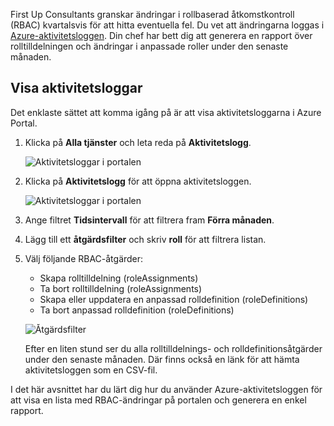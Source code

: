 First Up Consultants granskar ändringar i rollbaserad åtkomstkontroll (RBAC) kvartalsvis för att hitta eventuella fel. Du vet att ändringarna loggas i [Azure-aktivitetsloggen](/azure/monitoring-and-diagnostics/monitoring-overview-activity-logs). Din chef har bett dig att generera en rapport över rolltilldelningen och ändringar i anpassade roller under den senaste månaden.

## <a name="view-activity-logs"></a>Visa aktivitetsloggar

Det enklaste sättet att komma igång på är att visa aktivitetsloggarna i Azure Portal.

1. Klicka på **Alla tjänster** och leta reda på **Aktivitetslogg**.

    ![Aktivitetsloggar i portalen](../media/6-all-services-activity-log.png)

1. Klicka på **Aktivitetslogg** för att öppna aktivitetsloggen.

    ![Aktivitetsloggar i portalen](../media/6-activity-log-portal.png)

1. Ange filtret **Tidsintervall** för att filtrera fram **Förra månaden**.

1. Lägg till ett **åtgärdsfilter** och skriv **roll** för att filtrera listan.

1. Välj följande RBAC-åtgärder:

    - Skapa rolltilldelning (roleAssignments)
    - Ta bort rolltilldelning (roleAssignments)
    - Skapa eller uppdatera en anpassad rolldefinition (roleDefinitions)
    - Ta bort anpassad rolldefinition (roleDefinitions)

    ![Åtgärdsfilter](../media/6-operation-filter.png)

    Efter en liten stund ser du alla rolltilldelnings- och rolldefinitionsåtgärder under den senaste månaden. Där finns också en länk för att hämta aktivitetsloggen som en CSV-fil.

I det här avsnittet har du lärt dig hur du använder Azure-aktivitetsloggen för att visa en lista med RBAC-ändringar på portalen och generera en enkel rapport.